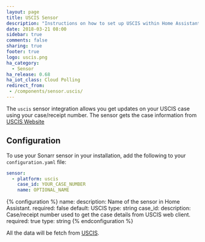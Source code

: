 ```yaml
---
layout: page
title: USCIS Sensor
description: "Instructions on how to set up USCIS within Home Assistant."
date: 2018-03-21 08:00
sidebar: true
comments: false
sharing: true
footer: true
logo: uscis.png
ha_category:
  - Sensor
ha_release: 0.68
ha_iot_class: Cloud Polling
redirect_from:
 - /components/sensor.uscis/
---
```


The `uscis` sensor integration allows you get updates on your USCIS case using your case/receipt number. The sensor gets the case information from [USCIS Website]( https://egov.uscis.gov/casestatus/landing.do)

## Configuration

To use your Sonarr sensor in your installation, add the following to your `configuration.yaml` file:

```yaml
sensor:
  - platform: uscis
    case_id: YOUR_CASE_NUMBER
    name: OPTIONAL_NAME
```

{% configuration %}
name:
  description: Name of the sensor in Home Assistant.
  required: false
  default: USCIS
  type: string
case_id:
  description: Case/receipt number used to get the case details from USCIS web client.
  required: true
  type: string
{% endconfiguration %}

All the data will be fetch from  [USCIS](https://egov.uscis.gov/casestatus/mycasestatus.do).

